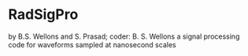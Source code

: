 # RadSigPro
by B.S. Wellons and S. Prasad; coder: B. S. Wellons
a signal processing code for waveforms sampled at nanosecond scales 
